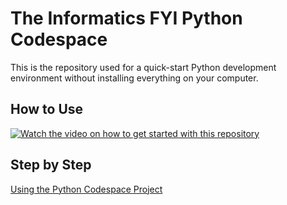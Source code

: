 # The Informatics FYI Python Codespace

This is the repository used for a quick-start Python development environment without installing everything on your computer.

## How to Use

[![Watch the video on how to get started with this repository](http://img.youtube.com/vi/NDWZhdSeylg/0.jpg)](http://www.youtube.com/watch?v=NDWZhdSeylg)

## Step by Step

[Using the Python Codespace Project](https://informatics.fyi/github/codespaces.html)
